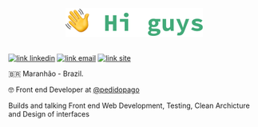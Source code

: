 <br />
<div align="center">
  <img src="./profile.svg" >
</div>
<br />

[![link linkedin](https://img.shields.io/badge/ronaldocutrim-15634C?style=flat-square&logo=Linkedin&logoColor=white)](https://www.linkedin.com/in/ronaldocutrim)
[![link email](https://img.shields.io/badge/ronaldocutrim@gmail.com-15634C?style=flat-square&logo=Mail.Ru&logoColor=white)](mailto:ronaldocutrim@gmail.com)
[![link site](https://img.shields.io/badge/Personal%20Site-15634C?style=flat-square&logo=Google-Chrome&logoColor=white)](ronaldocutrim.com)

🇧🇷 Maranhão - Brazil.

🤓 Front end Developer at [@pedidopago](https://github.com/pedidopago) <br>

Builds and talking Front end Web Development, Testing, Clean Archicture and Design of interfaces

